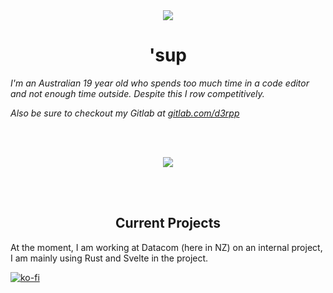 <div align="center">
    <img src="https://user-images.githubusercontent.com/45675641/192653833-db358319-73c6-479c-b60c-391daa3e0c32.png" />
</div>

<h1 align="center">'sup</h1>

<em>I'm an Australian 19 year old who spends too much time in a code editor and not enough time outside. Despite this I row competitively. </em>

<em>Also be sure to checkout my Gitlab at <a href="https://gitlab.com/d3rpp">gitlab.com/d3rpp</a></em>

<br /><br />

<div align="center">
  <img src="https://github-readme-streak-stats.herokuapp.com/?user=d3rpp&theme=dark" >
 </div>

<br /><br />

<h2 align="center">Current Projects</h2>

At the moment, I am working at Datacom (here in NZ) on an internal project, I am mainly using Rust and Svelte in the project.

<!-- <h2 align="center">Photo Gallery</h2>
<div style="display:flex; justify-content:center;">

  <div style="width:40%;height:40vh;background-image: url('https://user-images.githubusercontent.com/45675641/123402680-196d4b00-d5fc-11eb-962c-41eca17bd507.png'); background-size: contain;"> </div>

  <div style="width:40%;height:40vh;background-image: url('https://user-images.githubusercontent.com/45675641/123402797-3b66cd80-d5fc-11eb-8327-20b45e68975e.png'); background-size: contain;"> </div>

</div> -->

[![ko-fi](https://ko-fi.com/img/githubbutton_sm.svg)](https://ko-fi.com/P5P4BUSNG)
